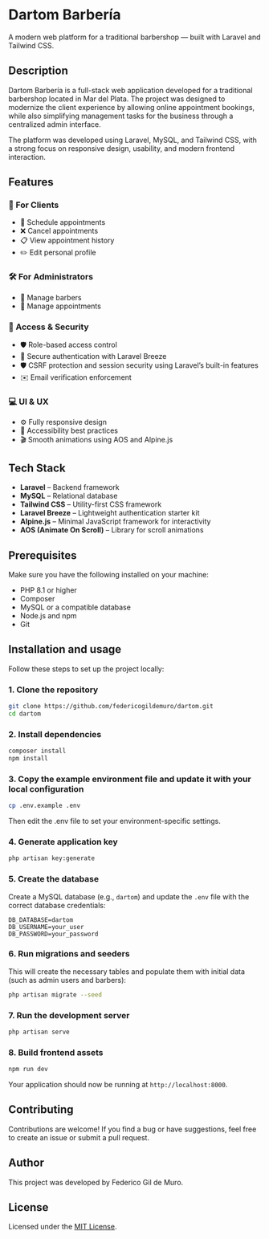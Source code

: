 # Dartom Barbería

A modern web platform for a traditional barbershop — built with Laravel and Tailwind CSS.

## Description

Dartom Barbería is a full-stack web application developed for a traditional barbershop located in Mar del Plata. The project was designed to modernize the client experience by allowing online appointment bookings, while also simplifying management tasks for the business through a centralized admin interface.

The platform was developed using Laravel, MySQL, and Tailwind CSS, with a strong focus on responsive design, usability, and modern frontend interaction.

## Features

### 🧑 For Clients

- 📅 Schedule appointments
- ❌ Cancel appointments
- 📋 View appointment history
- ✏️ Edit personal profile

### 🛠️ For Administrators

- 🧔 Manage barbers
- 📅 Manage appointments

### 🔐 Access & Security

- 🛡️ Role-based access control
- 🔐 Secure authentication with Laravel Breeze
- 🛡️ CSRF protection and session security using Laravel’s built-in features
- ✉️ Email verification enforcement

### 💻 UI & UX

- ⚙️ Fully responsive design
- 🧠 Accessibility best practices
- 🎬 Smooth animations using AOS and Alpine.js

## Tech Stack

- **Laravel** – Backend framework
- **MySQL** – Relational database
- **Tailwind CSS** – Utility-first CSS framework
- **Laravel Breeze** – Lightweight authentication starter kit
- **Alpine.js** – Minimal JavaScript framework for interactivity
- **AOS (Animate On Scroll)** – Library for scroll animations

## Prerequisites

Make sure you have the following installed on your machine:

- PHP 8.1 or higher
- Composer
- MySQL or a compatible database
- Node.js and npm
- Git

## Installation and usage

Follow these steps to set up the project locally:

### 1. **Clone the repository**

```bash
git clone https://github.com/federicogildemuro/dartom.git
cd dartom
```

### 2. **Install dependencies**

```bash
composer install
npm install
```

### 3. **Copy the example environment file and update it with your local configuration**

```bash
cp .env.example .env
```

Then edit the .env file to set your environment-specific settings.

### 4. **Generate application key**

```bash
php artisan key:generate
```

### 5. **Create the database**

Create a MySQL database (e.g., `dartom`) and update the `.env` file with the correct database credentials:

```env
DB_DATABASE=dartom
DB_USERNAME=your_user
DB_PASSWORD=your_password
```

### 6. **Run migrations and seeders**

This will create the necessary tables and populate them with initial data (such as admin users and barbers):

```bash
php artisan migrate --seed
```

### 7. **Run the development server**

```bash
php artisan serve
```

### 8. **Build frontend assets**

```bash
npm run dev
```

Your application should now be running at `http://localhost:8000`.

## Contributing

Contributions are welcome! If you find a bug or have suggestions, feel free to create an issue or submit a pull request.

## Author

This project was developed by Federico Gil de Muro.

## License

Licensed under the [MIT License](LICENSE).
